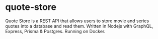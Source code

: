 # quote-store
Quote Store is a REST API that allows users to store movie and series quotes into a database and read them. Written in Nodejs with GraphQL, Express, Prisma &amp; Postgres. Running on Docker.
